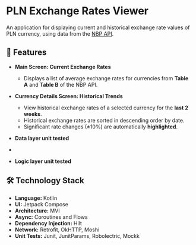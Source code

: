 # PLN Exchange Rates Viewer

An application for displaying current and historical
exchange rate values of PLN currency, using data from
the [NBP API](https://api.nbp.pl/).

## 🌟 Features

- **Main Screen: Current Exchange Rates**
  - Displays a list of average exchange rates for currencies
    from **Table A** and **Table B** of the NBP API.

- **Currency Details Screen: Historical Trends**
  - View historical exchange rates of a selected currency
    for the **last 2 weeks**.
  - Historical exchange rates are sorted in descending order by date.
  - Significant rate changes (±10%) are automatically
    **highlighted**.

- **Data layer unit tested**
- 
- **Logic layer unit tested**

## 🛠️ Technology Stack

- **Language:** Kotlin
- **UI:** Jetpack Compose
- **Architecture:** MVI
- **Async:** Coroutines and Flows
- **Dependency Injection:** Hilt
- **Network:** Retrofit, OkHTTP, Moshi
- **Unit Tests:** Junit, JunitParams, Robolectric, Mockk  